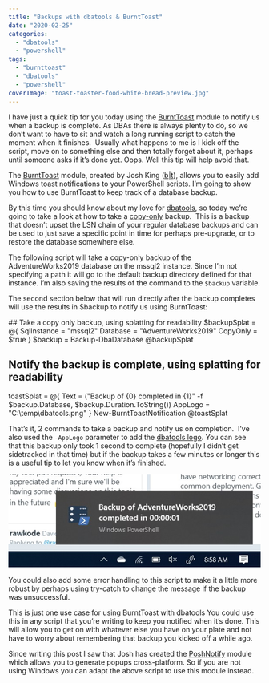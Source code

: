 ```yaml
---
title: "Backups with dbatools & BurntToast"
date: "2020-02-25"
categories: 
  - "dbatools"
  - "powershell"
tags: 
  - "burnttoast"
  - "dbatools"
  - "powershell"
coverImage: "toast-toaster-food-white-bread-preview.jpg"
---
```


I have just a quick tip for you today using the [BurntToast](https://github.com/Windos/BurntToast) module to notify us when a backup is complete. As DBAs there is always plenty to do, so we don’t want to have to sit and watch a long running script to catch the moment when it finishes.  Usually what happens to me is I kick off the script, move on to something else and then totally forget about it, perhaps until someone asks if it’s done yet. Oops. Well this tip will help avoid that.

The [BurntToast](https://github.com/Windos/BurntToast) module, created by Josh King ([b](https://toastit.dev/)|[t](https://twitter.com/windosnz)), allows you to easily add Windows toast notifications to your PowerShell scripts. I’m going to show you how to use BurntToast to keep track of a database backup.

By this time you should know about my love for [dbatools](https://dbatools.io/), so today we’re going to take a look at how to take a [copy-only](https://docs.microsoft.com/en-us/sql/relational-databases/backup-restore/copy-only-backups-sql-server?view=sql-server-ver15) backup.  This is a backup that doesn’t upset the LSN chain of your regular database backups and can be used to just save a specific point in time for perhaps pre-upgrade, or to restore the database somewhere else.

The following script will take a copy-only backup of the AdventureWorks2019 database on the mssql2 instance. Since I’m not specifying a path it will go to the default backup directory defined for that instance. I’m also saving the results of the command to the `$backup` variable.

The second section below that will run directly after the backup completes will use the results in $backup to notify us using BurntToast:

\## Take a copy only backup, using splatting for readability
$backupSplat = @{
    SqlInstance = "mssql2"
    Database    = "AdventureWorks2019"
    CopyOnly    = $true
}
$backup = Backup-DbaDatabase @backupSplat

## Notify the backup is complete, using splatting for readability
toastSplat = @{
    Text     = ("Backup of {0} completed in {1}" -f $backup.Database, $backup.Duration.ToString())
    AppLogo  = "C:\\temp\\dbatools.png"
}
New-BurntToastNotification @toastSplat

That’s it, 2 commands to take a backup and notify us on completion.  I’ve also used the `-AppLogo` parameter to add the [dbatools logo](https://github.com/sqlcollaborative/dbatools/blob/development/bin/dbatools.png). You can see that this backup only took 1 second to complete (hopefully I didn’t get sidetracked in that time) but if the backup takes a few minutes or longer this is a useful tip to let you know when it’s finished.

![](images/dbatoolsToast.jpg)

You could also add some error handling to this script to make it a little more robust by perhaps using try-catch to change the message if the backup was unsuccessful.

This is just one use case for using BurntToast with dbatools You could use this in any script that you’re writing to keep you notified when it’s done. This will allow you to get on with whatever else you have on your plate and not have to worry about remembering that backup you kicked off a while ago.

Since writing this post I saw that Josh has created the [PoshNotify](https://github.com/Windos/PoshNotify) module which allows you to generate popups cross-platform. So if you are not using Windows you can adapt the above script to use this module instead.
